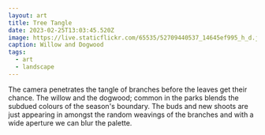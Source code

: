 ```yaml
---
layout: art
title: Tree Tangle
date: 2023-02-25T13:03:45.520Z
image: https://live.staticflickr.com/65535/52709440537_14645ef995_h_d.jpg
caption: Willow and Dogwood
tags:
  - art
  - landscape
---
```

The camera penetrates the tangle of branches before the leaves get their chance. The willow and the dogwood; common in the parks blends the subdued colours of the season's boundary. The buds and new shoots are just appearing in amongst the random weavings of the branches and with a wide aperture we can blur the palette.
